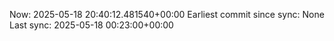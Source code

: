 Now: 2025-05-18 20:40:12.481540+00:00 Earliest commit since sync: None Last sync: 2025-05-18 00:23:00+00:00
